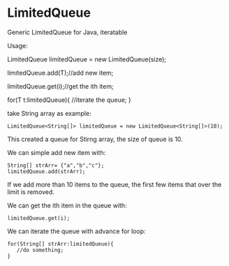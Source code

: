 # LimitedQueue
Generic LimitedQueue for Java, iteratable

Usage:

LimitedQueue<T> limitedQueue = new LimitedQueue<T>(size);
 
limitedQueue.add(T);//add new item;

limitedQueue.get(i);//get the ith item;

for(T t:limitedQueue){
  //iterate the queue;
}

  
  take String array as example:
  
    LimitedQueue<String[]> limitedQueue = new LimitedQueue<String[]>(10);
  
  
  
  This created a queue for Stirng array, the size of queue is 10.
  
  We can simple add new item with:
  
    String[] strArr= {"a","b","c"};
    limitedQueue.add(strArr);
    
    
    
  If we add more than 10 items to the queue, the first few items that over the limit is removed.
  
  We can get the ith item in the queue with:
  
    limitedQueue.get(i);
    
    
    
  We can iterate the queue with advance for loop:
  
    for(String[] strArr:limitedQueue){
       //do something;
    }
    
